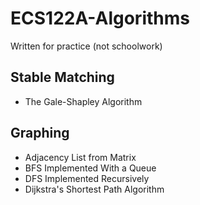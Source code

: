 # ECS122A-Algorithms
Written for practice (not schoolwork)

## Stable Matching
- The Gale-Shapley Algorithm

## Graphing
- Adjacency List from Matrix
- BFS Implemented With a Queue
- DFS Implemented Recursively
- Dijkstra's Shortest Path Algorithm
